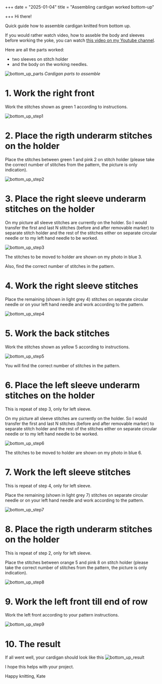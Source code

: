 +++
date = "2025-01-04"
title = "Assembling cardigan worked bottom-up"

+++
Hi there!

Quick guide how to assemble cardigan knitted from bottom up.

<!--more-->

If you would rather watch video, how to asseble the body and sleeves before working the yoke, you can watch [this video on my Youtube channel](https://youtu.be/jrQOdeTs24E?si=TkOF5iGhirv85klY).

Here are all the parts worked:
- two sleeves on stitch holder
- and the body on the working needles.

![bottom_up_parts](../images/bottom_up_parts.jpg)
*Cardigan parts to assemble*

# 1. Work the right front
Work the stitches shown as green 1 according to instructions.

![bottom_up_step1](../images/bottom_up_step1.jpg)

# 2. Place the rigth underarm stitches on the holder
Place the stitches between green 1 and pink 2 on stitch holder (please take the correct number of stitches from the pattern, the picture is only indication).

![bottom_up_step2](../images/bottom_up_step2.jpg)

# 3. Place the right sleeve underarm stitches on the holder
On my picture all sleeve stitches are currently on the holder. So I would transfer the first and last N stitches (before and after removable marker) to separate stitch holder and the rest of the stitches either on separate circular needle or to my left hand needle to be worked.

![bottom_up_step3](../images/bottom_up_step3.jpg)

The stitches to be moved to holder are shown on my photo in blue 3.

Also, find the correct number of stitches in the pattern.

# 4. Work the right sleeve stitches
Place the remaining (shown in light grey 4) stitches on separate circular needle or on your left hand needle and work according to the pattern.

![bottom_up_step4](../images/bottom_up_step4.jpg)

# 5. Work the back stitches
Work the stitches shown as yellow 5 according to instructions.

![bottom_up_step5](../images/bottom_up_step5.jpg)

You will find the correct number of stitches in the pattern.

# 6. Place the left sleeve underarm stitches on the holder
This is repeat of step 3, only for left sleeve.

On my picture all sleeve stitches are currently on the holder. So I would transfer the first and last N stitches (before and after removable marker) to separate stitch holder and the rest of the stitches either on separate circular needle or to my left hand needle to be worked.

![bottom_up_step6](../images/bottom_up_step6.jpg)

The stitches to be moved to holder are shown on my photo in blue 6.

# 7. Work the left sleeve stitches

This is repeat of step 4, only for left sleeve.

Place the remaining (shown in light grey 7) stitches on separate circular needle or on your left hand needle and work according to the pattern.

![bottom_up_step7](../images/bottom_up_step7.jpg)

# 8. Place the rigth underarm stitches on the holder
This is repeat of step 2, only for left sleeve.

Place the stitches between orange 5 and pink 8 on stitch holder (please take the correct number of stitches from the pattern, the picture is only indication).

![bottom_up_step8](../images/bottom_up_step8.jpg)

# 9. Work the left front till end of row
Work the left front according to your pattern instructions.

![bottom_up_step9](../images/bottom_up_step9.jpg)

# 10. The result
If all went well, your cardigan should look like this
![bottom_up_result](../images/bottom_up_result.jpg)

I hope this helps with your project.

Happy knitting,
Kate